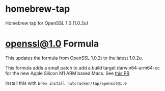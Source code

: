 # homebrew-tap
Homebrew tap for OpenSSL 1.0 (1.0.2u)

# openssl@1.0 Formula

This updates the formula from OpenSSL 1.0.2t to the latest 1.0.2u.

This formula adds a small patch to add a build target darwin64-arm64-cc for the new Apple Silicon M1 ARM based Macs. See [this PR](https://github.com/rbenv/homebrew-tap/pull/2#issue-751051161)

Install this with `brew install nutcracker/tap/openssl@1.0`
